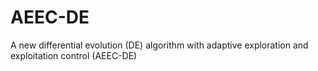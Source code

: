# AEEC-DE
A new differential evolution (DE) algorithm with adaptive exploration and exploitation control (AEEC-DE)
